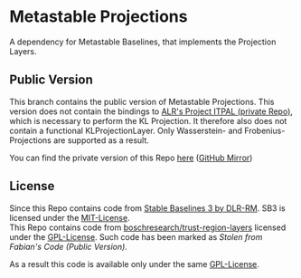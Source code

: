 # Metastable Projections

A dependency for Metastable Baselines, that implements the Projection Layers.  

## Public Version
This branch contains the public version of Metastable Projections. This version does not contain the bindings to [ALR's Project ITPAL (private Repo)](https://github.com/ALRhub/ITPAL), which is necessary to perform the KL Projection. It therefore also does not contain a functional KLProjectionLayer. Only Wasserstein- and Frobenius-Projections are supported as a result.  

You can find the private version of this Repo [here](https://git.dominik-roth.eu/dodox/metastable-projections) ([GitHub Mirror](https://github.com/D-o-d-o-x/metastable-projections))

## License
Since this Repo contains code from [Stable Baselines 3 by DLR-RM](https://github.com/DLR-RM/stable-baselines3). SB3 is licensed under the [MIT-License](https://github.com/DLR-RM/stable-baselines3/blob/master/LICENSE).  
This Repo contains code from [boschresearch/trust-region-layers](https://github.com/boschresearch/trust-region-layers) licensed under the [GPL-License](https://github.com/boschresearch/trust-region-layers/blob/main/LICENSE). Such code has been marked as *Stolen from Fabian's Code (Public Version)*.

As a result this code is available only under the same [GPL-License](https://github.com/boschresearch/trust-region-layers/blob/main/LICENSE).

